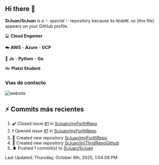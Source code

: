 ## Hi there 👋

**SrJuan/SrJuan** is a ✨ _special_ ✨ repository because its `README.md` (this file) appears on your GitHub profile.


:computer: **Cloud Engenier**

:cloud: **AWS** - **Azure** - **GCP**

:book: **Js** - **Python** - **Go**

:eyeglasses: **Platzi Student**

### Vias de contacto
![website](https://www.linkedin.com/in/juan-urriago)


## :zap: Commits más recientes
<!--RECENT_ACTIVITY:start-->
1. ✔️ Closed issue [#1](https://github.com/SrJuan/myForthRepo/issues/1) in [SrJuan/myForthRepo](https://github.com/SrJuan/myForthRepo)<br>
2. ❗️ Opened issue [#1](https://github.com/SrJuan/myForthRepo/issues/1) in [SrJuan/myForthRepo](https://github.com/SrJuan/myForthRepo)<br>
3. 📔 Created new repository [SrJuan/myForthRepo](https://github.com/SrJuan/myForthRepo)<br>
4. 📔 Created new repository [SrJuan/miThridRepoGithub](https://github.com/SrJuan/miThridRepoGithub)<br>
5. ⬆️ Pushed 1 commit(s) to [SrJuan/SrJuan](https://github.com/SrJuan/SrJuan)<br>
<!--RECENT_ACTIVITY:end-->
<!--RECENT_ACTIVITY:last_update--> 
Last Updated: Thursday, October 9th, 2025, 1:04:08 PM
<!--RECENT_ACTIVITY:last_update_end-->
